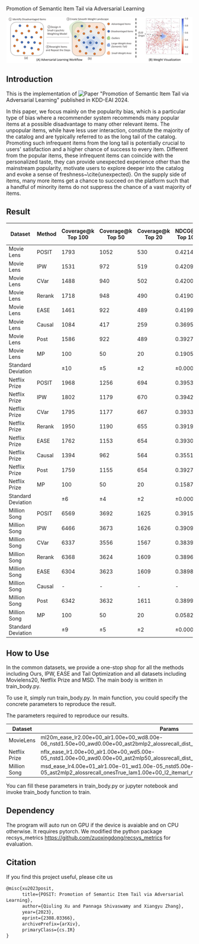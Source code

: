 Promotion of Semantic Item Tail via Adversarial Learning

![Demonstration](banner.png)

## Introduction
This is the implementation of ![Paper](https://arxiv.org/abs/2308.03366) "Promotion of Semantic Item Tail via Adversarial Learning" published in KDD-EAI 2024.

In this paper, we focus mainly on the popularity bias, which is a particular type of bias where a recommender system recommends many popular items at a possible disadvantage to many other relevant items. The unpopular items, while have less user interaction, constitute the majority of the catalog and are typically referred to as the long tail of the catalog.  Promoting such infrequent items from the long tail is potentially crucial to users' satisfaction and a higher chance of success to every item. Different from the popular items, these infrequent items can coincide with the personalized taste, they can provide unexpected experience other than the mainstream popularity, motivate  users to explore deeper into the catalog and evoke a sense of freshness~\cite{unexpected}. On the supply side of items, many more items get a chance to succeed on the platform such that a handful of minority items do not suppress the chance of a vast majority of items.

## Result

| Dataset | Method | Coverage@k Top 100 | Coverage@k Top 50 | Coverage@k Top 20 | NDCG@K Top 100 | Recall@K Top 100 | Recall@K Top 50 | Recall@K Top 20 | Item Recall@k Top 100 | Item Recall@k Top 50 | Item Recall@k Top 20 |
|---------|--------|------------------|-----------------|-----------------|--------------|----------------|---------------|---------------|---------------------|--------------------|--------------------|
| Movie Lens | POSIT | 1793 | 1052 | 530 | 0.4214 | 0.6369 | 0.5244 | 0.3928 | 0.0465 | 0.0294 | 0.0146 |
| Movie Lens | IPW | 1531 | 972 | 519 | 0.4209 | 0.6364 | 0.5226 | 0.3926 | 0.0433 | 0.0270 | 0.0131 |
| Movie Lens | CVar | 1488 | 940 | 502 | 0.4200 | 0.6353 | 0.5210 | 0.3911 | 0.0426 | 0.0262 | 0.0127 |
| Movie Lens | Rerank | 1718 | 948 | 490 | 0.4190 | 0.6300 | 0.5199 | 0.3906 | 0.0419 | 0.0257 | 0.0123 |
| Movie Lens | EASE | 1461 | 922 | 489 | 0.4199 | 0.6356 | 0.5209 | 0.3906 | 0.0419 | 0.0257 | 0.0123 |
| Movie Lens | Causal | 1084 | 417 | 259 | 0.3695 | 0.5599 | 0.4560 | 0.3411 | 0.0143 | 0.0083 | 0.0041 |
| Movie Lens | Post | 1586 | 922 | 489 | 0.3927 | 0.5525 | 0.4448 | 0.4118 | 0.0419 | 0.0257 | 0.0123 |
| Movie Lens | MP | 100 | 50 | 20 | 0.1905 | 0.3300 | 0.2351 | 0.1617 | 0.0067 | 0.0035 | 0.0016 |
| Standard Deviation | | ±10 | ±5 | ±2 | ±0.0009 | ±0.0009 | ±0.0009 | ±0.0009 | ±0.0004 | ±0.0004 | ±0.0004 |
| Netflix Prize | POSIT | 1968 | 1256 | 694 | 0.3953 | 0.5565 | 0.4472 | 0.3633 | 0.0958 | 0.0631 | 0.0342 |
| Netflix Prize | IPW | 1802 | 1179 | 670 | 0.3942 | 0.5560 | 0.4464 | 0.3625 | 0.0833 | 0.0526 | 0.0269 |
| Netflix Prize | CVar | 1795 | 1177 | 667 | 0.3933 | 0.5537 | 0.4449 | 0.3617 | 0.0842 | 0.0532 | 0.0271 |
| Netflix Prize | Rerank | 1950 | 1190 | 655 | 0.3919 | 0.5478 | 0.4435 | 0.3612 | 0.0802 | 0.0502 | 0.0252 |
| Netflix Prize | EASE | 1762 | 1153 | 654 | 0.3930 | 0.5541 | 0.4448 | 0.3613 | 0.0804 | 0.0502 | 0.0252 |
| Netflix Prize | Causal | 1394 | 962 | 564 | 0.3551 | 0.5034 | 0.4024 | 0.3233 | 0.0251 | 0.0468 | 0.0249 |
| Netflix Prize | Post | 1759 | 1155 | 654 | 0.3927 | 0.5525 | 0.4448 | 0.3612 | 0.0777 | 0.0468 | 0.0249 |
| Netflix Prize | MP | 100 | 50 | 20 | 0.1587 | 0.2743 | 0.1749 | 0.1161 | 0.0083 | 0.0044 | 0.0019 |
| Standard Deviation | | ±6 | ±4 | ±2 | ±0.0009 | ±0.0009 | ±0.0009 | ±0.0009 | ±0.0004 | ±0.0004 | ±0.0004 |
| Million Song | POSIT | 6569 | 3692 | 1625 | 0.3915 | 0.5116 | 0.4290 | 0.3341 | 0.2479 | 0.2030 | 0.1433 |
| Million Song | IPW | 6466 | 3673 | 1626 | 0.3909 | 0.5099 | 0.4290 | 0.3340 | 0.2464 | 0.2018 | 0.1419 |
| Million Song | CVar | 6337 | 3556 | 1567 | 0.3839 | 0.5070 | 0.4240 | 0.3268 | 0.2401 | 0.1917 | 0.1314 |
| Million Song | Rerank | 6368 | 3624 | 1609 | 0.3896 | 0.5062 | 0.4278 | 0.3339 | 0.2444 | 0.2007 | 0.1412 |
| Million Song | EASE | 6304 | 3623 | 1609 | 0.3898 | 0.5084 | 0.4279 | 0.3339 | 0.2445 | 0.2007 | 0.1412 |
| Million Song | Causal | - | - | - | - | - | - | - | - | - | - |
| Million Song | Post | 6342 | 3632 | 1611 | 0.3899 | 0.5072 | 0.4279 | 0.3340 | 0.2453 | 0.2013 | 0.1416 |
| Million Song | MP | 100 | 50 | 20 | 0.0582 | 0.0986 | 0.0680 | 0.0427 | 0.0027 | 0.0018 | 0.0010 |
| Standard Deviation | | ±9 | ±5 | ±2 | ±0.0009 | ±0.0009 | ±0.0009 | ±0.0009 | ±0.0004 | ±0.0004 | ±0.0004 |

## How to Use

In the common datasets, we provide a one-stop shop for all the methods including Ours, IPW, EASE and Tail Optimization and all datasets including Movielens20, Netflix Prize and MSD. The main body is written in train_body.py. 

To use it, simply run train_body.py. In main function, you could specify the concrete parameters to reproduce the result.

The parameters required to reproduce our results.

|Dataset|Params|
|-----|-----|
|MovieLens |	ml20m_ease_lr2.00e+00_alr1.00e+00_wd8.00e-06_nstd1.50e+00_awd0.00e+00_ast2bmlp2_alossrecall_dist_onesFalse_lam1.00e+00_l2_itemarl_metric |
|Netflix Prize |nflx_ease_lr1.00e+00_alr1.00e+00_wd5.00e-05_nstd1.00e+00_awd0.00e+00_ast2mlp50_alossrecall_dist_onesFalse_lam1.00e+00_l2_itemarl_metric |
|Million Song | msd_ease_lr4.00e+01_alr1.00e-01_wd1.00e-05_nstd5.00e-01_awd1.00e-05_ast2mlp2_alossrecall_onesTrue_lam1.00e+00_l2_itemarl_metric|


You can fill these parameters in train_body.py or jupyter notebook and invoke train_body function to train.

## Dependency

The program will auto run on GPU if the device is avaiable and on CPU otherwise.
It requires pytorch. We modified the python package recsys_metrics https://github.com/zuoxingdong/recsys_metrics for evaluation.

## Citation

If you find this project useful, please cite us

```
@misc{xu2023posit,
      title={POSIT: Promotion of Semantic Item Tail via Adversarial Learning}, 
      author={Qiuling Xu and Pannaga Shivaswamy and Xiangyu Zhang},
      year={2023},
      eprint={2308.03366},
      archivePrefix={arXiv},
      primaryClass={cs.IR}
}
```